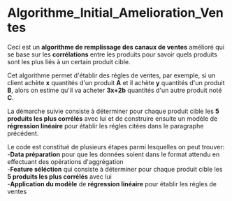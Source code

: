 # Algorithme_Initial_Amelioration_Ventes

Ceci est un __algorithme de remplissage des canaux de ventes__ amélioré qui se base sur les __corrélations__ entre les produits pour savoir quels produits sont les plus liés à un certain produit cible.  

Cet algorithme permet d'établir des régles de ventes, par exemple, si un client achète __x__ quantités d'un produit __A__ et il achète __y__ quantités d'un produit __B__, alors on estime qu'il va acheter __3x+2b__ quantités d'un autre produit noté __C__.  

La démarche suivie consiste à déterminer pour chaque produit cible les __5 produits les plus corrélés__ avec lui et de construire ensuite un modèle de __régression linéaire__ pour établir les régles citées dans le paragraphe précédent.  

Le code est constitué de plusieurs étapes parmi lesquelles on peut trouver:  
-__Data préparation__ pour que les données soient dans le format attendu en effectuant des opérations d'aggrégation  
-__Feature séléction__ qui consiste à déterminer pour chaque produit cible les __5 produits les plus corrélés__ avec lui  
-__Application du modèle__ de __régression linéaire__ pour établir les régles de ventes  

